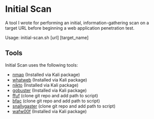 # Initial Scan

A tool I wrote for performing an initial, information-gathering scan on a target URL before beginning a web application penetration test.

Usage: initial-scan.sh [url] [target_name]

## Tools
Initial Scan uses the following tools:
* [nmap](https://nmap.org/) (Installed via Kali package)
* [whatweb](https://www.morningstarsecurity.com/research/whatweb) (Installed via Kali package)
* [nikto](https://cirt.net/nikto2) (Installed via Kali package)
* [gobuster](https://github.com/OJ/gobuster) (Installed via Kali package)
* [ffuf](https://github.com/ffuf/ffuf) (clone git repo and add path to script)
* [bfac](https://github.com/mazen160/bfac) (clone git repo and add path to script)
* [snallygaster](https://github.com/hannob/snallygaster) (clone git repo and add path to script)
* [wafw00f](https://github.com/EnableSecurity/wafw00f) (Installed via Kali package)
